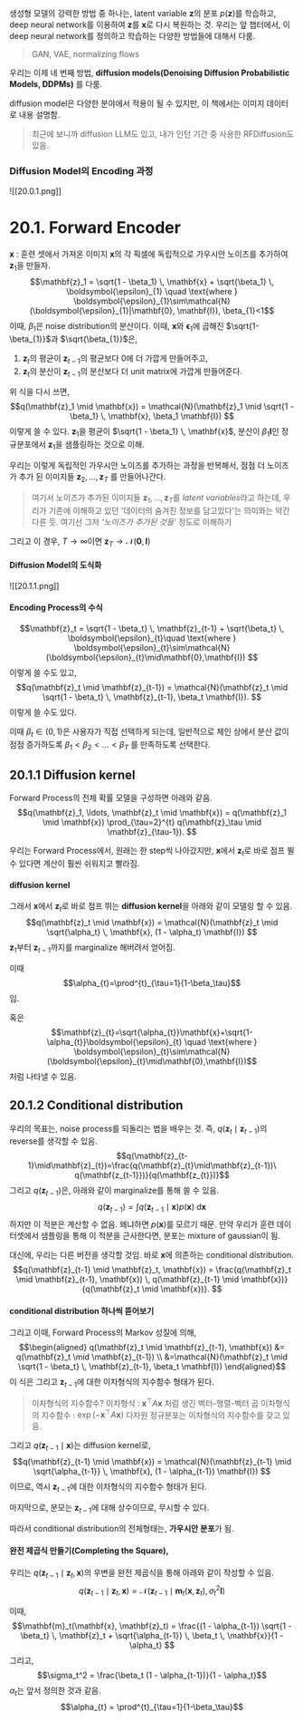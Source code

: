 생성형 모델의 강력한 방법 중 하나는, latent variable $\mathbf{z}$의 분포 $p(\mathbf{z})$를 학습하고, deep neural network를 이용하여 $\mathbf{z}$를 $\mathbf{x}$로 다시 복원하는 것.
우리는 앞 챕터에서, 이 deep neural network를 정의하고 학습하는 다양한 방법들에 대해서 다룸.
> GAN, VAE, normalizing flows

우리는 이제 네 번째 방법, **diffusion models(Denoising Diffusion Probabilistic Models, DDPMs)** 를 다룸.

diffusion model은 다양한 분야에서 적용이 될 수 있지만, 이 책에서는 이미지 데이터로 내용 설명함.
> 최근에 보니까 diffusion LLM도 있고, 내가 인턴 기간 중 사용한 RFDiffusion도 있음.

### Diffusion Model의 Encoding 과정
![[20.0.1.png]]

# 20.1. Forward Encoder
$\mathbf{x}$ : 훈련 셋에서 가져온 이미지
$\mathbf{x}$의 각 픽셀에 독립적으로 가우시안 노이즈를 추가하여 $\mathbf{z}_{1}$을 만들자.
$$\mathbf{z}_1 = \sqrt{1 - \beta_1} \, \mathbf{x} + \sqrt{\beta_1} \, \boldsymbol{\epsilon}_{1} \quad \text{where } \boldsymbol{\epsilon}_{1}\sim\mathcal{N}(\boldsymbol{\epsilon}_{1}|\mathbf{0}, \mathbf{I}), \beta_{1}<1$$
이때, $\beta_{1}$은 noise distribution의 분산이다. 
이때, $\mathbf{x}$와 $\boldsymbol{\epsilon}_{1}$에 곱해진 $\sqrt{1-\beta_{1}}$과 $\sqrt{\beta_{1}}$은,
1. $\mathbf{z}_{t}$의 평균이 $\mathbf{z}_{t-1}$의 평균보다 0에 더 가깝게 만들어주고,
2. $\mathbf{z}_{t}$의 분산이 $\mathbf{z}_{t-1}$의 분산보다 더 unit matrix에 가깝게 만들어준다.

위 식을 다시 쓰면, 
$$q(\mathbf{z}_1 \mid \mathbf{x}) = \mathcal{N}(\mathbf{z}_1 \mid \sqrt{1 - \beta_1} \, \mathbf{x}, \beta_1 \mathbf{I})
$$
이렇게 쓸 수 있다. $\mathbf{z}_{1}$을 평균이 $\sqrt{1 - \beta_1} \, \mathbf{x}$, 분산이 $\beta_1 \mathbf{I}$인 정규분포에서 $\mathbf{z}_{1}$을 샘플링하는 것으로 이해.

우리는 이렇게 독립적인 가우시안 노이즈를 추가하는 과정을 반복해서, 점점 더 노이즈가 추가 된 이미지들 $\mathbf{z}_{2},...,\mathbf{z}_{T}$ 를 만들어나간다.
> 여기서 노이즈가 추가된 이미지들 $\mathbf{z}_{1},...,\mathbf{z}_{T}$를 *latent variables*라고 하는데,
> 우리가 기존에 이해하고 있던 '데이터의 숨겨진 정보를 담고있다'는 의미와는 약간 다른 듯.
> 여기선 그저 *'노이즈가 추가된 것들'* 정도로 이해하기

그리고 이 경우, $T\rightarrow\infty$이면 $\mathbf{z}_{T}\rightarrow\mathcal{N}(\mathbf{0},\mathbf{I})$

#### Diffusion Model의 도식화
![[20.1.1.png]]

#### Encoding Process의 수식
$$\mathbf{z}_t = \sqrt{1 - \beta_t} \, \mathbf{z}_{t-1} + \sqrt{\beta_t} \, \boldsymbol{\epsilon}_{t}\quad \text{where } \boldsymbol{\epsilon}_{t}\sim\mathcal{N}(\boldsymbol{\epsilon}_{t}\mid\mathbf{0},\mathbf{I})
$$
이렇게 쓸 수도 있고,
$$q(\mathbf{z}_t \mid \mathbf{z}_{t-1}) = \mathcal{N}(\mathbf{z}_t \mid \sqrt{1 - \beta_t} \, \mathbf{z}_{t-1}, \beta_t \mathbf{I}).
$$
이렇게 쓸 수도 있다.

이때 $\beta_{t}\in(0,1)$은 사용자가 직접 선택하게 되는데, 
일반적으로 체인 상에서 분산 값이 점점 증가하도록 $\beta_{1}<\beta_{2}<...<\beta_{T}$ 를 만족하도록 선택한다.

## 20.1.1 Diffusion kernel
Forward Process의 전체 확률 모델을 구성하면 아래와 같음.
$$q(\mathbf{z}_1, \ldots, \mathbf{z}_t \mid \mathbf{x}) = q(\mathbf{z}_1 \mid \mathbf{x}) \prod_{\tau=2}^{t} q(\mathbf{z}_\tau \mid \mathbf{z}_{\tau-1}).
$$

우리는 Forward Process에서, 원래는 한 step씩 나아갔지만,
$\mathbf{x}$에서 $\mathbf{z}_t$로 바로 점프 뛸 수 있다면 계산이 훨씬 쉬워지고 빨라짐.

#### diffusion kernel
그래서 $\mathbf{x}$에서 $\mathbf{z}_t$로 바로 점프 뛰는 **diffusion kernel**을 아래와 같이 모델링 할 수 있음.
$$q(\mathbf{z}_t \mid \mathbf{x}) = \mathcal{N}(\mathbf{z}_t \mid \sqrt{\alpha_t} \, \mathbf{x}, (1 - \alpha_t) \mathbf{I})
$$
$\mathbf{z}_{1}$부터 $\mathbf{z}_{t-1}$까지를 marginalize 해버려서 얻어짐.

이때 
$$\alpha_{t}=\prod^{t}_{\tau=1}{1-\beta_\tau}$$
 임.

혹은 
$$\mathbf{z}_{t}=\sqrt{\alpha_{t}}\mathbf{x}+\sqrt{1-\alpha_{t}}\boldsymbol{\epsilon}_{t} \quad \text{where } \boldsymbol{\epsilon}_{t}\sim\mathcal{N}(\boldsymbol{\epsilon}_{t}\mid\mathbf{0},\mathbf{I})$$
처럼 나타낼 수 있음.
## 20.1.2 Conditional distribution
우리의 목표는, noise process를 되돌리는 법을 배우는 것.
즉, $q(\mathbf{z}_{t}\mid\mathbf{z}_{t-1})$의 reverse를 생각할 수 있음.
$$q(\mathbf{z}_{t-1}\mid\mathbf{z}_{t})=\frac{q(\mathbf{z}_{t}\mid\mathbf{z}_{t-1})\ q(\mathbf{z_{t-1}})}{q(\mathbf{z_{t}})}$$
그리고 $q(\mathbf{z}_{t-1})$은, 아래와 같이 marginalize를 통해 쓸 수 있음.
$$q(\mathbf{z}_{t-1})=\int{q(\mathbf{z}_{t-1}\mid\mathbf{x})p(\mathbf{x})}\text{ d}\mathbf{x}$$
하지만 이 적분은 계산할 수 없음. 왜냐하면 $p(\mathbf{x})$를 모르기 때문. 만약 우리가 훈련 데이터셋에서 샘플링을 통해 이 적분을 근사한다면, 분포는 mixture of gaussian이 됨.

대신에, 우리는 다른 버전을 생각할 것임.
바로 $\mathbf{x}$에 의존하는 conditional distribution.
$$q(\mathbf{z}_{t-1} \mid \mathbf{z}_t, \mathbf{x}) = \frac{q(\mathbf{z}_t \mid \mathbf{z}_{t-1}, \mathbf{x}) \, q(\mathbf{z}_{t-1} \mid \mathbf{x})}{q(\mathbf{z}_t \mid \mathbf{x})}.
$$
#### conditional distribution 하나씩 뜯어보기
그리고 이때, Forward Process의 Markov 성질에 의해,
$$\begin{aligned}
q(\mathbf{z}_t \mid \mathbf{z}_{t-1}, \mathbf{x}) &= q(\mathbf{z}_t \mid \mathbf{z}_{t-1}) \\
&=\mathcal{N}(\mathbf{z}_t \mid \sqrt{1 - \beta_t} \, \mathbf{z}_{t-1}, \beta_t \mathbf{I})
\end{aligned}$$
이 식은 그리고 $\mathbf{z}_{t-1}$에 대한 이차형식의 지수함수 형태가 된다.
> 이차형식의 지수함수?
> 이차형식 : $\mathbf{x}^{\top}A\mathbf{x}$ 처럼 생긴 벡터-행렬-벡터 곱
> 이차형식의 지수함수 : $\exp(-\mathbf{x}^{\top}A\mathbf{x})$
> 다차원 정규분포는 이차형식의 지수함수를 갖고 있음.

그리고 $q(\mathbf{z}_{t-1} \mid \mathbf{x})$는 diffusion kernel로, 
$$q(\mathbf{z}_{t-1} \mid \mathbf{x}) = \mathcal{N}(\mathbf{z}_{t-1} \mid \sqrt{\alpha_{t-1}} \, \mathbf{x}, (1 - \alpha_{t-1}) \mathbf{I})
$$
이므로, 역시 $\mathbf{z}_{t-1}$에 대한 이차형식의 지수함수 형태가 된다.

마지막으로, 분모는 $\mathbf{z}_{t-1}$에 대해 상수이므로, 무시할 수 있다.

따라서 conditional distribution의 전체형태는, **가우시안 분포**가 됨.

#### 완전 제곱식 만들기(Completing the Square),
우리는 $q(\mathbf{z}_{t-1} \mid \mathbf{z}_t, \mathbf{x})$의 우변을 완전 제곱식을 통해 아래와 같이 작성할 수 있음.
$$q(\mathbf{z}_{t-1} \mid \mathbf{z}_t, \mathbf{x}) = \mathcal{N} \left( \mathbf{z}_{t-1} \mid \mathbf{m}_t(\mathbf{x}, \mathbf{z}_t), \, \sigma_t^2 \mathbf{I} \right)
$$

이때,
$$\mathbf{m}_t(\mathbf{x}, \mathbf{z}_t) = \frac{(1 - \alpha_{t-1}) \sqrt{1 - \beta_t} \, \mathbf{z}_t + \sqrt{\alpha_{t-1}} \, \beta_t \, \mathbf{x}}{1 - \alpha_t}
$$
그리고,
$$\sigma_t^2 = \frac{\beta_t (1 - \alpha_{t-1})}{1 - \alpha_t}$$
$\alpha_{t}$는 앞서 정의한 것과 같음.
$$\alpha_{t} = \prod^{t}_{\tau=1}{1-\beta_\tau}$$